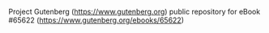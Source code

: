 Project Gutenberg (https://www.gutenberg.org) public repository for
eBook #65622 (https://www.gutenberg.org/ebooks/65622)
